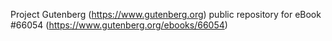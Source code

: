 Project Gutenberg (https://www.gutenberg.org) public repository for
eBook #66054 (https://www.gutenberg.org/ebooks/66054)
